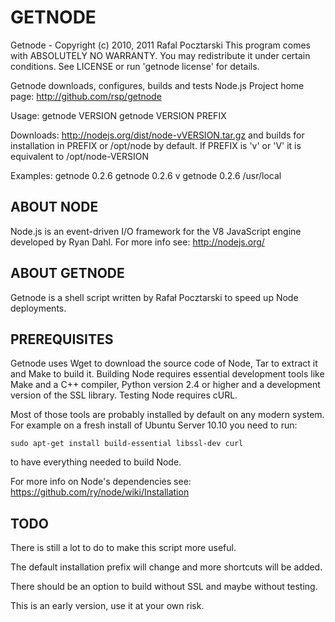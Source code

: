 GETNODE
=======
Getnode - Copyright (c) 2010, 2011 Rafal Pocztarski
This program comes with ABSOLUTELY NO WARRANTY.
You may redistribute it under certain conditions.
See LICENSE or run 'getnode license' for details.

Getnode downloads, configures, builds and tests Node.js
Project home page: http://github.com/rsp/getnode

Usage: getnode VERSION
       getnode VERSION PREFIX

Downloads: http://nodejs.org/dist/node-vVERSION.tar.gz
and builds for installation in PREFIX or /opt/node by default.
If PREFIX is 'v' or 'V' it is equivalent to /opt/node-VERSION

Examples: getnode 0.2.6
          getnode 0.2.6 v
          getnode 0.2.6 /usr/local

ABOUT NODE
----------

Node.js is an event-driven I/O framework for the V8 JavaScript engine
developed by Ryan Dahl.  For more info see: http://nodejs.org/

ABOUT GETNODE
-------------

Getnode is a shell script written by Rafał Pocztarski to speed up Node
deployments.

PREREQUISITES
-------------

Getnode uses Wget to download the source code of Node, Tar to extract it and
Make to build it.  Building Node requires essential development tools like
Make and a C++ compiler, Python version 2.4 or higher and a development
version of the SSL library.  Testing Node requires cURL.

Most of those tools are probably installed by default on any modern system.
For example on a fresh install of Ubuntu Server 10.10 you need to run:

    sudo apt-get install build-essential libssl-dev curl

to have everything needed to build Node.

For more info on Node's dependencies see:
https://github.com/ry/node/wiki/Installation

TODO
----

There is still a lot to do to make this script more useful.

The default installation prefix will change and more shortcuts will be added.

There should be an option to build without SSL and maybe without testing.

This is an early version, use it at your own risk.
